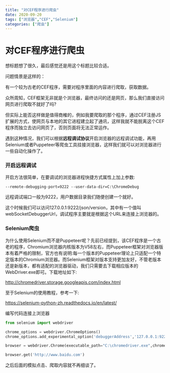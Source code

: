 ```yaml
---
title: "对CEF程序进行爬虫"
date: 2020-09-20
tags: ["浏览器","CEF","Selenium"]
categories: ["爬虫"]
---
```


# 对CEF程序进行爬虫

想标题想了很久，最后感觉还是用这个标题比较合适。

问题情景是这样的：

有一个较为古老的CEF程序，需要对程序里面的内容进行爬取，获取数据。

众所周知，CEF框架无非就是个浏览器，最终访问的还是网页，那么我们直接访问网页进行爬取不就好了吗?

但实际上能否这样做是值得商榷的，例如我要爬取的那个程序，通过CEF注册JS扩展的方式，使网页与本地的其它进程建立起了通讯，这样我就不能脱离这个CEF程序而独立去访问网页了，否则页面将无法正常运作。

遇到这种情况，我们可以根据**远程调试协议**开启浏览器的远程调试功能，再用Selenium或者Puppeteer等爬虫工具挂接浏览器，这样我们就可以对浏览器进行一些自动化操作了。

### 开启远程调试

开启方法很简单，在要调试的浏览器进程快捷方式属性上加上参数:

```
--remote-debugging-port=9222 --user-data-dir=C:\ChromeDebug
```

远程调试端口一般为9222，用户数据目录我们随便创建一个就好。

这个时候我们可以访问127.0.0.1:9222/json/version，其中有一个值叫webSocketDebuggerUrl，调试程序主要就是根据这个URL来连接上浏览器的。

### Selenium爬虫

为什么使用Selenium而不是Puppeteer呢？先前已经提到，该CEF程序是一个古老的程序，Chromium浏览器内核版本为V58左右，而Puppeteer框架对浏览器版本有着严格的限制，官方也有说明:每一个版本的Puppeteer理论上只适配一个特定版本的Chromium浏览器。而Selenium框架对版本支持更加友好，不管老版本还是新版本，都有适配的浏览器驱动，我们只需要去下载相应版本的WebDriver.exe即可。下载地址如下:

http://chromedriver.storage.googleapis.com/index.html



至于Selenium的使用教程，参考一下:

https://selenium-python-zh.readthedocs.io/en/latest/

编写代码连接上浏览器

```python
from selenium import webdriver

chrome_options = webdriver.ChromeOptions()
chrome_options.add_experimental_option('debuggerAddress','127.0.0.1:9222')

browser = webdriver.Chrome(executable_path="C:\chromedriver.exe",chrome_options=chrome_options)

browser.get('http://www.baidu.com')
```

之后后面的模拟点击、爬取内容就不再细谈了。